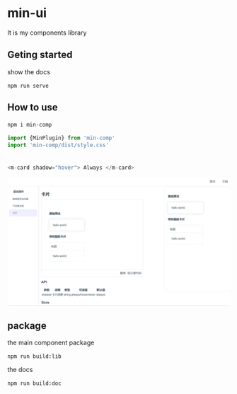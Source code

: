 # min-ui
It is my components library
## Geting started
show the docs
```
npm run serve
```
## How to use
```
npm i min-comp
```
```javascript
import {MinPlugin} from 'min-comp' 
import 'min-comp/dist/style.css'


<m-card shadow="hover"> Always </m-card>
```
![](main.png)
## package
the main component package
```
npm run build:lib
```
the docs
```
npm run build:doc
```